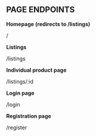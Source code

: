## **PAGE ENDPOINTS**

**Homepage (redirects to /listings)**

/

**Listings**

/listings

**Individual product page**

/listings/:id

**Login page**

/login

**Registration page**

/register
